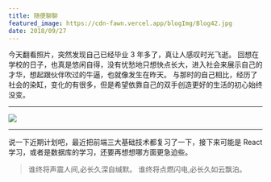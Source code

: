 ```yaml
---
title: 随便聊聊
featured_image: https://cdn-fawn.vercel.app/blogImg/Blog42.jpg
date: 2018/09/27
---
```


今天翻看照片，突然发现自己已经毕业 3 年多了，真让人感叹时光飞逝。
回想在学校的日子，也真是悠闲自得，没有忧愁地只想快点长大，进入社会来展示自己的才华，想起跟伙伴吹过的牛逼，也就像发生在昨天。
与那时的自己相比，经历了社会的染缸，变化的有很多，但是希望依靠自己的双手创造更好的生活的初心始终没变。

***  

![](https://cdn-fawn.vercel.app/contentImg/other/graduation.jpg)

***

说一下近期计划吧，最近把前端三大基础技术都复习了一下，接下来可能是 React 学习，或者是数据库的学习，还要再想想哪方面更急迫些。

>谁终将声震人间,必长久深自缄默。
>谁终将点燃闪电,必长久如云飘泊。
